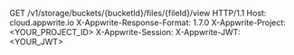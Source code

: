 GET /v1/storage/buckets/{bucketId}/files/{fileId}/view HTTP/1.1
Host: cloud.appwrite.io
X-Appwrite-Response-Format: 1.7.0
X-Appwrite-Project: <YOUR_PROJECT_ID>
X-Appwrite-Session: 
X-Appwrite-JWT: <YOUR_JWT>
